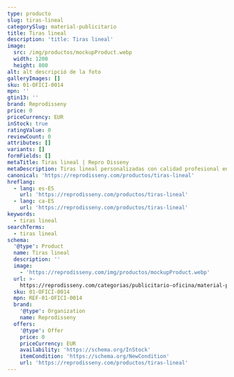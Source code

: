 ```yaml
---
type: producto
slug: tiras-lineal
categorySlug: material-publicitario
title: Tiras lineal
description: 'title: Tiras lineal'
image:
  src: /img/productos/mockupProduct.webp
  width: 1200
  height: 800
alt: alt descripció de la foto
galleryImages: []
sku: 01-OFICI-0014
mpn: ''
gtin13: ''
brand: Reprodisseny
price: 0
priceCurrency: EUR
inStock: true
ratingValue: 0
reviewCount: 0
attributes: []
variants: []
formFields: []
metaTitle: Tiras lineal | Repro Disseny
metaDescription: Tiras lineal personalizadas con calidad profesional en Cataluña.
canonical: 'https://reprodisseny.com/productos/tiras-lineal'
hreflang:
  - lang: es-ES
    url: 'https://reprodisseny.com/productos/tiras-lineal'
  - lang: ca-ES
    url: 'https://reprodisseny.com/productos/tiras-lineal'
keywords:
  - tiras lineal
searchTerms:
  - tiras lineal
schema:
  '@type': Product
  name: Tiras lineal
  description: ''
  image:
    - 'https://reprodisseny.com/img/productos/mockupProduct.webp'
  url: >-
    https://reprodisseny.com/categorias/publicitario-oficina/material-publicitario/tiras-lineal
  sku: 01-OFICI-0014
  mpn: REF-01-OFICI-0014
  brand:
    '@type': Organization
    name: Reprodisseny
  offers:
    '@type': Offer
    price: 0
    priceCurrency: EUR
    availability: 'https://schema.org/InStock'
    itemCondition: 'https://schema.org/NewCondition'
    url: 'https://reprodisseny.com/productos/tiras-lineal'
---
```


